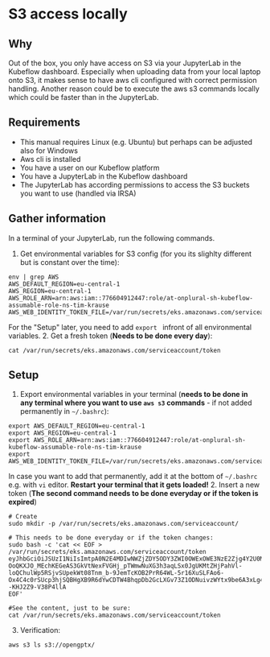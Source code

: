 # S3 access locally

## Why

Out of the box, you only have access on S3 via your JupyterLab in the Kubeflow dashboard. Especially when uploading data from your local laptop onto S3, it makes sense to have aws cli configured with correct permission handling. Another reason could be to execute the aws s3 commands locally which could be faster than in the JupyterLab.

## Requirements

- This manual requires Linux (e.g. Ubuntu) but perhaps can be adjusted also for Windows
- Aws cli is installed
- You have a user on our Kubeflow platform
- You have a JupyterLab in the Kubeflow dashboard
- The JupyterLab has according permissions to access the S3 buckets you want to use (handled via IRSA)

## Gather information

In a terminal of your JupyterLab, run the following commands.

1. Get environmental variables for S3 config (for you its slighlty different but is constant over the time):
```
env | grep AWS
AWS_DEFAULT_REGION=eu-central-1
AWS_REGION=eu-central-1
AWS_ROLE_ARN=arn:aws:iam::776604912447:role/at-onplural-sh-kubeflow-assumable-role-ns-tim-krause
AWS_WEB_IDENTITY_TOKEN_FILE=/var/run/secrets/eks.amazonaws.com/serviceaccount/token
```
For the "Setup" later, you need to add `export ` infront of all environmental variables.
2. Get a fresh token (**Needs to be done every day**):
```
cat /var/run/secrets/eks.amazonaws.com/serviceaccount/token
```

## Setup

1. Export environmental variables in your terminal (**needs to be done in any terminal where you want to use `aws s3` commands** - if not added permanently in `~/.bashrc`):
```
export AWS_DEFAULT_REGION=eu-central-1
export AWS_REGION=eu-central-1
export AWS_ROLE_ARN=arn:aws:iam::776604912447:role/at-onplural-sh-kubeflow-assumable-role-ns-tim-krause
export AWS_WEB_IDENTITY_TOKEN_FILE=/var/run/secrets/eks.amazonaws.com/serviceaccount/token
```
In case you want to add that permanently, add it at the bottom of `~/.bashrc` e.g. with `vi` editor. **Restart your terminal that it gets loaded!**
2. Insert a new token (**The second command needs to be done everyday or if the token is expired**)
```
# Create
sudo mkdir -p /var/run/secrets/eks.amazonaws.com/serviceaccount/

# This needs to be done everyday or if the token changes:
sudo bash -c 'cat << EOF > /var/run/secrets/eks.amazonaws.com/serviceaccount/token 
eyJhbGciOiJSUzI1NiIsImtpA0N2E4MDIwNWZjZDY5ODY3ZWI0OWExOWE3NzE2Zjg4Y2U0MmQifQ.eyJhdWQiOlsic3RzLmImlzcyI6Imh0dHBzOi8vb2lkYy5la3MuZXUtY2VudHJhbC0xLmFtYXpvbmF3cy5jb20vaWQvOEYyRkFBNDg0NjAzQzQ0NEI4MzE3Qzk2NUIyOUM0OEIiLCJrdWJlcm5ldGVzLmlvIjp7Im5hbWVzcGFjZSI6Im5vcmZXJ2aWNlYWNjb3VudCI6eyJuYW1lIjoiZGVmYXVsdC1lZGl0b3IiLCJ1aWQiOiI2OTZlZjk2OC02YjU2LTQ0NzktYTc5Yi0xZDI0ZmMzNzdjZjkifX0sIm5iZiI6MTY2NTAzODk1Miwic3ViIjoic3lzdGVtOnNlcnZpY2VhY2NvdW50Om5vcmEtZWljaGZlbGR0OmRlZmF1bHQtZWRpdG9yIn0.oSWfBdOkKK0S8Uo1ARAmeQEl4wZiyXADupzhi_Fg7xKhB-OoQKXJO_MEchKEGeAS3GkVtNexFVGHj_pTWmwNuXG3h3aqLSx0JgUKMtZHjPahVl-loQChulWp5RSjvSUpekWt08Tnm_b-9JemTcKOB2PrR64WL-5r16XuSLFAo6-Ox4C4c0rSUcp3hjSQBHgXB9R6dYwCDTW4BhqpDb2GcLXGv73Z1ODNuivzWYtx9be6A3xLg4d0vO--KHJ2Z9-V38P4llA
EOF'

#See the content, just to be sure:
cat /var/run/secrets/eks.amazonaws.com/serviceaccount/token
```
3. Verification:
```
aws s3 ls s3://opengptx/
```